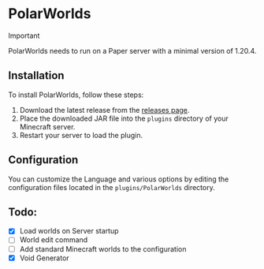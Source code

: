 # PolarWorlds

> [!IMPORTANT]  
> PolarWorlds needs to run on a Paper server with a minimal version of 1.20.4.

## Installation

To install PolarWorlds, follow these steps:

1. Download the latest release from the [releases page](https://github.com/jirmjahu/PolarWorlds/releases).
2. Place the downloaded JAR file into the `plugins` directory of your Minecraft server.
3. Restart your server to load the plugin.

## Configuration

You can customize the Language and various options by editing the configuration files located in the `plugins/PolarWorlds` directory.

## Todo:
- [x] Load worlds on Server startup
- [ ] World edit command
- [ ] Add standard Minecraft worlds to the configuration
- [x] Void Generator